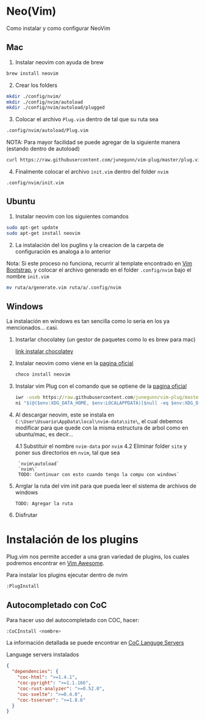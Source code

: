 # Neo(Vim)

Como instalar y como configurar NeoVim

## Mac

1. Instalar neovim con ayuda de brew

```bash
brew install neovim
```

2. Crear los folders

```bash
mkdir ./config/nvim/
mkdir ./config/nvim/autoload
mkdir ./config/nvim/autoload/plugged
```

3. Colocar el archivo `Plug.vim` dentro de tal que su ruta sea

```bash
.config/nvim/autoload/Plug.vim
```

NOTA: Para mayor facilidad se puede agregar de la siguiente manera (estando dentro de autoload)

```bash
curl https://raw.githubusercontent.com/junegunn/vim-plug/master/plug.vim -o Plug.vim
```

4. Finalmente colocar el archivo `init.vim` dentro del folder `nvim`

`.config/nvim/init.vim`


## Ubuntu

1. Instalar neovim con los siguientes comandos

```bash
sudo apt-get update
sudo apt-get install neovim
```

2. La instalación del los puglins y la creacion de la carpeta de configuración es analoga a lo anterior

Nota: Si este proceso no funciona, recurrir al template encontrado en [Vim Bootstrap](https://vim-bootstrap.com/), y colocar el archivo generado en el folder `.config/nvim` bajo el nombre `init.vim`

```bash
mv ruta/a/generate.vim ruta/a/.config/nvim
```

## Windows

La instalación en windows es tan sencilla como lo seria en los ya mencionados... casi.

1. Instarlar chocolatey (un gestor de paquetes como lo es brew para mac)

    [link instalar chocolatey](https://chocolatey.org/install)
    
2. Instalar neovim como viene en la [pagina oficial](https://community.chocolatey.org/packages/neovim/0.5.0) 

    ```bash
    choco install neovim
    ```
    
3. Instalar vim Plug con el comando que se optiene de la [pagina oficial](https://github.com/junegunn/vim-plug)

    ```cmd
    iwr -useb https://raw.githubusercontent.com/junegunn/vim-plug/master/plug.vim |`
    ni "$(@($env:XDG_DATA_HOME, $env:LOCALAPPDATA)[$null -eq $env:XDG_DATA_HOME])/nvim-data/site/autoload/plug.vim" -Force
    ```
    
4. Al descargar neovim, este se instala en `C:\User\Usuario\AppData\local\nvim-data\site\`, el cual debemos modificar para que quede con la misma estructura de arbol como en ubuntu/mac, es decir...

    4.1 Substituir el nombre `nvim-data` por `nvim`
    4.2 Eliminar folder `site` y poner sus directorios en `nvim`, tal que sea

        `nvim\autoload`
        `nvim\`
        TODO: Continuar con esto cuando tengo la compu con windows`

5. Arrglar la ruta del vim init para que pueda leer el sistema de archivos de windows 

    `TODO: Agregar la ruta`

6. Disfrutar


# Instalación de los plugins

Plug.vim nos permite acceder a una gran variedad de plugins, los cuales podremos encontrar en [Vim Awesome](https://vimawesome.com/).

Para instalar los plugins ejecutar dentro de nvim 

```bash
:PlugInstall
```
## Autocompletado con CoC

Para hacer uso del autocompletado con COC, hacer:

```bash
:CoCInstall <nombre>
```

La información detallada se puede encontrar en [CoC Languge Servers](https://github.com/neoclide/coc.nvim/wiki/Language-servers)


Language servers instalados

```json
{
  "dependencies": {
    "coc-html": ">=1.4.1",
    "coc-pyright": ">=1.1.166",
    "coc-rust-analyzer": ">=0.52.0",
    "coc-svelte": ">=0.4.0",
    "coc-tsserver": ">=1.8.6"
  }
}

```
